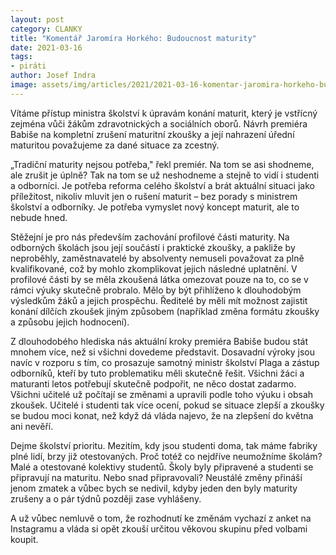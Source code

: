 ```yaml
---
layout: post
category: CLANKY
title: "Komentář Jaromíra Horkého: Budoucnost maturity" 
date: 2021-03-16
tags: 
- piráti
author: Josef Indra
image: assets/img/articles/2021/2021-03-16-komentar-jaromira-horkeho-budoucnost-maturity.jpg  #751x422 pixelu
---
```

Vítáme přístup ministra školství k úpravám konání maturit, který je vstřícný zejména vůči žákům zdravotnických a sociálních oborů. Návrh premiéra Babiše na kompletní zrušení maturitní zkoušky a její nahrazení úřední maturitou považujeme za dané situace za zcestný. 
 
„Tradiční maturity nejsou potřeba," řekl premiér. Na tom se asi shodneme, ale zrušit je úplně? Tak na tom se už neshodneme a stejně to vidí i studenti a odborníci. Je potřeba reforma celého školství a brát aktuální situaci jako příležitost, nikoliv mluvit jen o rušení maturit – bez porady s ministrem školství a odborníky. Je potřeba vymyslet nový koncept maturit, ale to nebude hned. 
 
Stěžejní je pro nás především zachování profilové části maturity. Na odborných školách jsou její součástí i praktické zkoušky, a pakliže by neproběhly, zaměstnavatelé by absolventy nemuseli považovat za plně kvalifikované, což by mohlo zkomplikovat jejich následné uplatnění. V profilové části by se měla zkoušená látka omezovat pouze na to, co se v rámci výuky skutečně probralo. Mělo by být přihlíženo k dlouhodobým výsledkům žáků a jejich prospěchu. Ředitelé by měli mít možnost zajistit konání dílčích zkoušek jiným způsobem (například změna formátu zkoušky a způsobu jejich hodnocení).
 
Z dlouhodobého hlediska nás aktuální kroky premiéra Babiše budou stát mnohem více, než si všichni dovedeme představit. Dosavadní výroky jsou navíc v rozporu s tím, co prosazuje samotný ministr školství Plaga a zástup odborníků, kteří by tuto problematiku měli skutečně řešit. Všichni žáci a maturanti letos potřebují skutečně podpořit, ne něco dostat zadarmo. 
Všichni učitelé už počítají se změnami a upravili podle toho výuku i obsah zkoušek. Učitelé i studenti tak více ocení, pokud se situace zlepší a zkoušky se budou moci konat, než když dá vláda najevo, že na zlepšení do května ani nevěří. 
 
Dejme školství prioritu. Mezitím, kdy jsou studenti doma, tak máme fabriky plné lidí, brzy již otestovaných. Proč totéž co nejdříve neumožníme školám? Malé a otestované kolektivy studentů. Školy byly připravené a studenti se připravují na maturitu. Nebo snad připravovali? Neustálé změny přináší jenom zmatek a vůbec bych se nedivil, kdyby jeden den byly maturity zrušeny a o pár týdnů později zase vyhlášeny.
 
A už vůbec nemluvě o tom, že rozhodnutí ke změnám vychazí z anket na Instagramu a vláda si opět zkouší určitou věkovou skupinu před volbami koupit.

